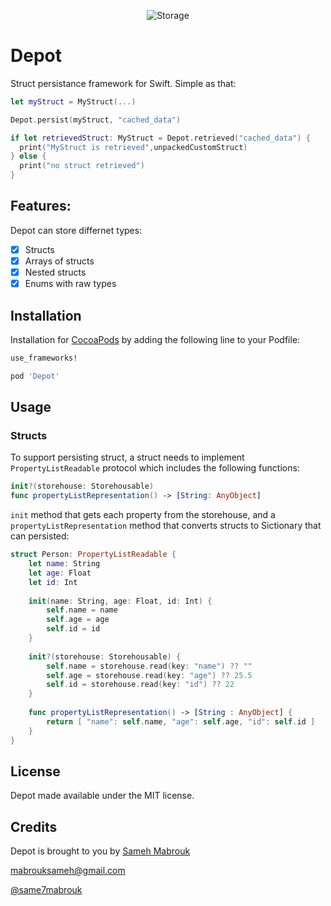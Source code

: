 <p align="center">
    <img src="https://download.canva.com/DAB_Y-_pA2Q/22/custom/0001-55635799.png?response-content-disposition=attachment%3B%20filename%2A%3DUTF-8%27%27Depot.png&response-expires=Thu%2C%2013%20Oct%202016%2021%3A00%3A00%20GMT&AWSAccessKeyId=AKIAIXVXZHH2YGSHDJVQ&Expires=1476392400&Signature=gTE5yk3GFJP69IIdjkSAjnRSOtw%3D" alt="Storage" />
</p>

# Depot
Struct persistance framework for Swift. Simple as that:

```swift
let myStruct = MyStruct(...)

Depot.persist(myStruct, "cached_data")

if let retrievedStruct: MyStruct = Depot.retrieved("cached_data") {
  print("MyStruct is retrieved",unpackedCustomStruct)
} else {
  print("no struct retrieved")
}
```
## Features:

Depot can store differnet types:

* [x] Structs
* [x] Arrays of structs
* [x] Nested structs
* [x] Enums with raw types

## Installation

Installation for [CocoaPods](https://cocoapods.org) by adding the following line to your Podfile:

```ruby
use_frameworks!

pod 'Depot'
```

## Usage 

### Structs

To support persisting struct, a struct needs to implement `PropertyListReadable` protocol which includes the following functions:
```swift
init?(storehouse: Storehousable)
func propertyListRepresentation() -> [String: AnyObject]
```

`init` method that gets each property from the storehouse, and a `propertyListRepresentation` method that converts structs to Sictionary that can persisted:

```swift
struct Person: PropertyListReadable {
    let name: String
    let age: Float
    let id: Int
    
    init(name: String, age: Float, id: Int) {
        self.name = name
        self.age = age
        self.id = id
    }
    
    init?(storehouse: Storehousable) {
        self.name = storehouse.read(key: "name") ?? ""
        self.age = storehouse.read(key: "age") ?? 25.5
        self.id = storehouse.read(key: "id") ?? 22
    }
    
    func propertyListRepresentation() -> [String : AnyObject] {
        return [ "name": self.name, "age": self.age, "id": self.id ]
    }
}
```
## License

Depot made available under the MIT license.

## Credits

Depot is brought to you by [Sameh Mabrouk](http://isame7.github.io/)

[mabrouksameh@gmail.com][2]

[@same7mabrouk][3] 

  [2]: mailto:mabrouksameh@gmail.com
  [3]: http://twitter.com/same7mabrouk
